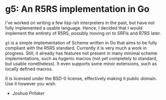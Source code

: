 # g5: An R5RS implementation in Go

I've worked on writing a few lisp-ish interpreters in the past, but have not
fully implemented a usable language.  Hence, I decided that I would implement
the entirety of R5RS, possibly moving on to SRFIs and R7RS later.

`g5` is a simple implementation of Scheme written in Go that aims to be fully
compliant with the R5RS standard.  Currently it is very much a work in progress.
Still, it already has features not present in many minimal scheme
implementations, such as hygenic macros (not yet completely to standard, but
usable nonetheless).  It even supports some minor extensions, such as locally
defined macros.

It is licensed under the BSD-0 license, effectively making it public domain.
Use it however you wish.

- *Joshua Pritsker*
